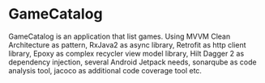 # GameCatalog
GameCatalog is an application that list games. Using MVVM Clean Architecture as pattern, RxJava2 as async library, Retrofit as http client library, Epoxy as complex recycler view model library, Hilt Dagger 2 as dependency injection, several Android Jetpack needs, sonarqube as code analysis tool, jacoco as additional code coverage tool etc.
